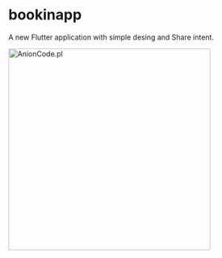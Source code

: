 # bookinapp

A new Flutter application with simple desing and Share intent.
 
 <img src="https://anioncode.pl/Github/png_n.jpg" alt="AnionCode.pl" height="400" > 
